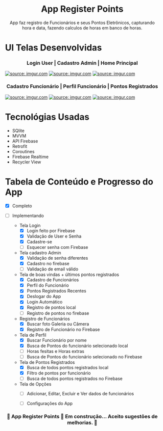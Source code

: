 
<h1 align="center">App Register Points</h1>
<p align="center">App faz registro de Funcionários e seus Pontos Eletrônicos, capturando hora e data, fazendo calculos de horas em banco de horas.</p>

UI Telas Desenvolvidas
=================
<h3 align="center"> Login User | Cadastro Admin | Home Principal</h3>
<a href="https://imgur.com/1tPKgFP"><img src="https://i.imgur.com/1tPKgFP.jpg" title="source: imgur.com" /></a>
<a href="https://imgur.com/0cy7sKF"><img src="https://i.imgur.com/0cy7sKF.jpg" title="source: imgur.com" /></a>
<a href="https://imgur.com/z6KiNck"><img src="https://i.imgur.com/z6KiNck.jpg" title="source: imgur.com" /></a>

<h3 align="center"> Cadastro Funcionário | Perfil Funcionário | Pontos Registrados </h3>
<a href="https://imgur.com/yW06mUN"><img src="https://i.imgur.com/yW06mUN.jpg" title="source: imgur.com" /></a>
<a href="https://imgur.com/zNXAtrO"><img src="https://i.imgur.com/zNXAtrO.jpg" title="source: imgur.com" /></a>
<a href="https://imgur.com/1LMlSy2"><img src="https://i.imgur.com/1LMlSy2.jpg" title="source: imgur.com" /></a>


Tecnológias Usadas
=================
   * SQlite
   * MVVM
   * API Firebase
   * Retrofit
   * Coroutines
   * Firebase Realtime
   * Recycler View

Tabela de Conteúdo e Progresso do App
=================
- [x] Completo
- [ ] Implementando

   * Tela Login 
      - [x] Login feito por Firebase
      - [x] Validação de User e Senha
      - [x] Cadastre-se 
      - [ ] Esquecer senha com Firebase
   
   * Tela cadastro Admin
      - [x] Validação de senha diferentes
      - [x] Cadastro no firebase
      - [ ] Validação de email válido
      
   * Tela de boas vindas + últimos pontos registrados
      - [x] Cadastro de Funcionários
      - [x] Perfil do Funcionário
      - [x] Pontos Registrados Recentes 
      - [x] Deslogar do App
      - [x] Login Automático
      - [x] Registro de pontos local
      - [ ] Registro de pontos no firebase
      
   * Registro de Funcionários
      - [x] Buscar foto Galeria ou Câmera
      - [x] Registro de Funcionário no Firebase
      
   * Tela de Perfil
      - [x] Buscar Funcionário por nome
      - [x] Busca de Pontos do funcionário selecionado local
      - [ ] Horas fesitas e Horas extras
      - [ ] Busca de Pontos do funcionário selecionado no Firebase

   * Tela de Pontos Registrados
      - [x] Busca de todos pontos registrados local
      - [x] Filtro de pontos por funcionário
      - [ ] Busca de todos pontos registrados no Firebase
      
   * Tela de Opções
      - [ ] Adicionar, Editar, Excluir e Ver dados de funcionários
      - [ ] Configurações do App
     

<h3 align="center"> 
	🚧  App Register Points 🚀 Em construção... Aceito sugestões de melhorias.  🚧
</h3>
